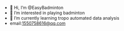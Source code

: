 - 👋 Hi, I’m @EasyBadminton
- 👀 I’m interested in playing badminton
- 🌱 I’m currently learning tropo automated data analysis
- email:1550758616@qq.com

<!---
EasyBadminton/EasyBadminton is a ✨ special ✨ repository because its `README.md` (this file) appears on your GitHub profile.
You can click the Preview link to take a look at your changes.
--->

